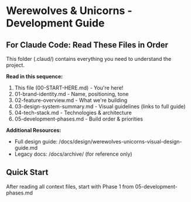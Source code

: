 # Werewolves & Unicorns - Development Guide

## For Claude Code: Read These Files in Order

This folder (.claud/) contains everything you need to understand the project.

**Read in this sequence:**
1. This file (00-START-HERE.md) - You're here!
2. 01-brand-identity.md - Name, positioning, tone
3. 02-feature-overview.md - What we're building
4. 03-design-system-summary.md - Visual guidelines (links to full guide)
5. 04-tech-stack.md - Technologies & architecture
6. 05-development-phases.md - Build order & priorities

**Additional Resources:**
- Full design guide: /docs/design/werewolves-unicorns-visual-design-guide.md
- Legacy docs: /docs/archive/ (for reference only)

## Quick Start
After reading all context files, start with Phase 1 from 05-development-phases.md
